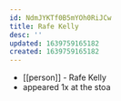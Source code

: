 ```yaml
---
id: NdmJYKTf0B5mYOh0RiJCw
title: Rafe Kelly
desc: ''
updated: 1639759165182
created: 1639759165182
---
```



- [[person]] - Rafe Kelly
- appeared 1x at the stoa
